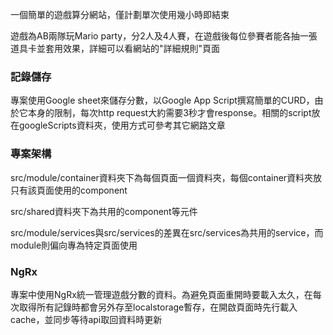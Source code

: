 一個簡單的遊戲算分網站，僅計劃單次使用幾小時即結束

遊戲為AB兩隊玩Mario party，分2人及4人賽，在遊戲後每位參賽者能各抽一張道具卡並套用效果，詳細可以看網站的"詳細規則"頁面

### 記錄儲存

專案使用Google sheet來儲存分數，以Google App Script撰寫簡單的CURD，由於它本身的限制，每次http request大約需要3秒才會response。相關的script放在googleScripts資料夾，使用方式可參考其它網路文章

### 專案架構

src/module/container資料夾下為每個頁面一個資料夾，每個container資料夾放只有該頁面使用的component

src/shared資料夾下為共用的component等元件

src/module/services與src/services的差異在src/services為共用的service，而module則偏向專為特定頁面使用

### NgRx

專案中使用NgRx統一管理遊戲分數的資料。為避免頁面重開時要載入太久，在每次取得所有記錄時都會另外存至localstorage暫存，在開啟頁面時先行載入cache，並同步等待api取回資料時更新

